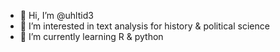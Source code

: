 - 👋 Hi, I’m @uhltid3
- 📖 I’m interested in text analysis for history & political science
- 🧎 I’m currently learning R & python

<!---
uhltid3/uhltid3 is a ✨ special ✨ repository because its `README.md` (this file) appears on your GitHub profile.
You can click the Preview link to take a look at your changes.
--->
